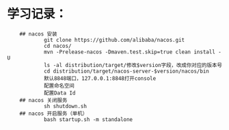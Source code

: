 学习记录：
======
        ## nacos 安装 
                git clone https://github.com/alibaba/nacos.git
                cd nacos/
                mvn -Prelease-nacos -Dmaven.test.skip=true clean install -U  
                ls -al distribution/target/修改$version字段，改成你对应的版本号
                cd distribution/target/nacos-server-$version/nacos/bin
                默认8848端口，127.0.0.1:8848打开console
                配置命名空间
                配置Data Id
        ## nacos 关闭服务
                sh shutdown.sh
        ## nacos 开启服务（单机）
                bash startup.sh -m standalone

